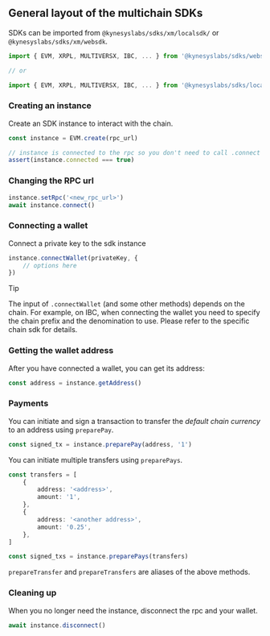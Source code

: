 ## General layout of the multichain SDKs

SDKs can be imported from `@kynesyslabs/sdks/xm/localsdk/` or `@kynesyslabs/sdks/xm/websdk`.

```ts
import { EVM, XRPL, MULTIVERSX, IBC, ... } from '@kynesyslabs/sdks/websdk'

// or

import { EVM, XRPL, MULTIVERSX, IBC, ... } from '@kynesyslabs/sdks/localsdk'
```

### Creating an instance

Create an SDK instance to interact with the chain.

```ts
const instance = EVM.create(rpc_url)

// instance is connected to the rpc so you don't need to call .connect
assert(instance.connected === true)
```

### Changing the RPC url

```ts
instance.setRpc('<new_rpc_url>')
await instance.connect()
```

### Connecting a wallet

Connect a private key to the sdk instance

```ts
instance.connectWallet(privateKey, {
    // options here
})
```

> [!TIP]
> The input of `.connectWallet` (and some other methods) depends on the chain. For example, on IBC, when connecting the wallet you need to specify the chain prefix and the denomination to use. Please refer to the specific chain sdk for details.

### Getting the wallet address

After you have connected a wallet, you can get its address:

```ts
const address = instance.getAddress()
```

### Payments

You can initiate and sign a transaction to transfer the _default chain currency_ to an address using `preparePay`.

```ts
const signed_tx = instance.preparePay(address, '1')
```

You can initiate multiple transfers using `preparePays`.

```ts
const transfers = [
    {
        address: '<address>',
        amount: '1',
    },
    {
        address: '<another address>',
        amount: '0.25',
    },
]

const signed_txs = instance.preparePays(transfers)
```

`prepareTransfer` and `prepareTransfers` are aliases of the above methods.

### Cleaning up

When you no longer need the instance, disconnect the rpc and your wallet.

```ts
await instance.disconnect()
```
